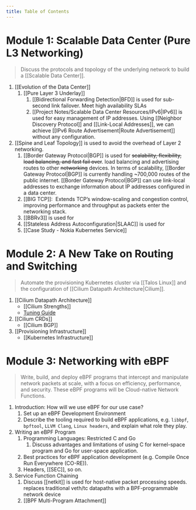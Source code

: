 ```yaml
---
title: Table of Contents
---
```


# Module 1: Scalable Data Center (Pure L3 Networking)
> Discuss the protocols and topology of the underlying network to build a [[Scalable Data Center]].
1.  [[Evolution of the Data Center]]
	1. [[Pure Layer 3 Underlay]]
		1. [[Bidirectional Forwarding Detection|BFD]] is used for sub-second link failover. Meet high availability SLAs
		2. [[Project Notes/Scalable Data Center Resources/IPv6|IPv6]] is used for easy management of IP addresses. Using [[Neighbor Discovery Protocol]] and [[Link-Local Addresses]], we can achieve [[IPv6 Route Advertisement|Route Advertisement]] without any configuration.
2. [[Spine and Leaf Topology]] is used to avoid the overhead of Layer 2 networking.
	1. [[Border Gateway Protocol|BGP]] is used for ~~scalability, flexibility, load balancing, and fast fail over~~. load balancing and advertising routes to other ~~networking~~ devices. In terms of scalability, [[Border Gateway Protocol|BGP]] is currently handling ~700,000 routes of the public internet. [[Border Gateway Protocol|BGP]] can use link-local addresses to exchange information about IP addresses configured in a data center.
	2. [[BIG TCP]]:  Extends TCP’s window-scaling and congestion control, improving performance and throughput as packets enter the networking stack.
	3. [[BBRv3]] is used for
	4. [[Stateless Address Autoconfiguration|SLAAC]] is used for
	5. [[Case Study - Nokia Kubernetes Service]]


# Module 2: A New Take on Routing and Switching
> Automate the provisioning Kubernetes cluster via [[Talos Linux]] and the configuration of [[Cilium Datapath Architecture|Cilium]].
1. [[Cilium Datapath Architecture]]
	- [[Cilium Strengths]]
	- [Tuning Guide](https://docs.cilium.io/en/latest/operations/performance/tuning/)
2. [[Cilium CRDs]]
	- [[Cilium BGP]]
3. [[Provisioning Infrastructure]]
	- [[Kubernetes Infrastructure]]

# Module 3: Networking with eBPF
> Write, build, and deploy eBPF programs that intercept and manipulate network packets at scale, with a focus on efficiency, performance, and security.
> These eBPF programs will be Cloud-native Network Functions.
1. Introduction: How will we use eBPF for our use case?
	1. Set up an eBPF Development Environment
	2. Describe the tooling required to build eBPF applications, e.g. `libbpf`, `bpftool`, `LLVM Clang`, `Linux headers`, and explain what role they play.
2. Writing an eBPF Program
	1. Programming Languages: Restricted C and Go
		1. Discuss advantages and limitations of using C for kernel-space program and Go for user-space application.
	2. Best practices for eBPF application development (e.g. Compile Once Run Everywhere (CO-RE)).
	3. Headers, [[SEC]], so on.
3. Service Function Chaining
	1. Discuss [[netkit]] is used for host-native packet processing speeds. replaces traditional veth/tc datapaths with a BPF-programmable network device
	2. [[BPF Multi-Program Attachment]]